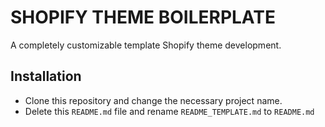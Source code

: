 # SHOPIFY THEME BOILERPLATE
A completely customizable template Shopify theme development.

## Installation 

- Clone this repository and change the necessary project name.
- Delete this `README.md` file and rename `README_TEMPLATE.md` to `README.md`

